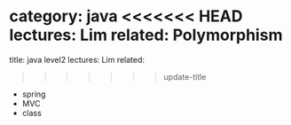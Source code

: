category: java
<<<<<<< HEAD
lectures: Lim
related: Polymorphism
=======
title: java level2
lectures: Lim
related:
>>>>>>> update-title
- spring
- MVC
- class